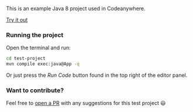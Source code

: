 This is an example Java 8 project used in Codeanywhere.

[Try it out](https://beta.codeanywhere.com/workspace#https://github.com/Codeanywhere-Templates/java-8)

### Running the project

Open the terminal and run:
```sh
cd test-project
mvn compile exec:java@App -q
```
Or just press the *Run Code* button found in the top right of the editor panel.

### Want to contribute?

Feel free to [open a PR](https://github.com/Codeanywhere-Templates/java-8) with any suggestions for this test project 😃 